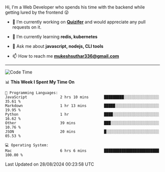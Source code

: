 Hi, I'm a Web Developer who spends his time with the backend while getting lured by the frontend 😜

- 🔭 I’m currently working on **[Quizifer](https://github.com/SutharMukesh/Quizifer/)** and would appreciate any pull requests on it.

- 🌱 I’m currently learning **redis, kubernetes**

- 💬 Ask me about **javascript, nodejs, CLI tools**

- 📫 How to reach me **mukeshsuthar336@gmail.com**

---
<!--START_SECTION:waka-->
![Code Time](http://img.shields.io/badge/Code%20Time-3%2C116%20hrs%2047%20mins-blue)

📊 **This Week I Spent My Time On** 

```text
💬 Programming Languages: 
JavaScript               2 hrs 10 mins       █████████░░░░░░░░░░░░░░░░   35.61 % 
Markdown                 1 hr 13 mins        █████░░░░░░░░░░░░░░░░░░░░   19.95 % 
Python                   1 hr                ████░░░░░░░░░░░░░░░░░░░░░   16.62 % 
Other                    39 mins             ███░░░░░░░░░░░░░░░░░░░░░░   10.76 % 
JSON                     20 mins             █░░░░░░░░░░░░░░░░░░░░░░░░   05.53 % 

💻 Operating System: 
Mac                      6 hrs 6 mins        █████████████████████████   100.00 % 
```


 Last Updated on 28/08/2024 00:23:58 UTC
<!--END_SECTION:waka-->
